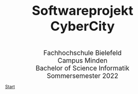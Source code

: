 <div style="text-align: center; font-size: 3em; font-weight: bold; margin: 0px 0px 0px 0px">Softwareprojekt<br>CyberCity</div>
 

<div style="text-align: center; font-size: 1.5em;margin: 50px 0px 0px 0px">
	Fachhochschule Bielefeld<br> 
	Campus Minden<br>
	Bachelor of Science Informatik<br>
	Sommersemester 2022<br>
</div>

[Start](index)
